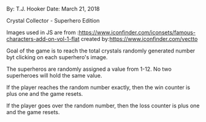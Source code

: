 By: T.J. Hooker
Date: March 21, 2018

Crystal Collector - Superhero Edition

Images used in JS are from :https://www.iconfinder.com/iconsets/famous-characters-add-on-vol-1-flat created by:https://www.iconfinder.com/vectto

Goal of the game is to reach the total crystals randomly generated number byt clicking on each superhero's image. 

The superheros are randomly assigned a value from 1-12. No two superheroes will hold the same value. 

If the player reaches the random number exactly, then the win counter is plus one and the game resets. 

If the player goes over the random number, then the loss counter is plus one and the game resets. 